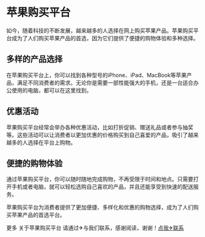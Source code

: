 # 苹果购买平台

如今，随着科技的不断发展，越来越多的人选择在网上购买苹果产品。苹果购买平台成为了人们购买苹果产品的首选，因为它们提供了便捷的购物体验和多种选择。

## 多样的产品选择

在苹果购买平台上，你可以找到各种型号的iPhone、iPad、MacBook等苹果产品，满足不同消费者的需求。无论你是需要一部性能强大的手机，还是一台适合办公使用的电脑，都可以在这里找到。

## 优惠活动

苹果购买平台经常会举办各种优惠活动，比如打折促销、赠送礼品或者参与抽奖等。这些活动可以让消费者以更加优惠的价格购买到自己喜爱的产品，吸引了越来越多的人选择在平台上购物。

## 便捷的购物体验

通过苹果购买平台，你可以随时随地完成购物，不再受限于时间和地点。只需要打开手机或者电脑，就可以轻松选购自己喜欢的产品，并且还能享受到快速的配送服务。

苹果购买平台为消费者提供了更加便捷、多样化和优惠的购物选择，成为了人们购买苹果产品的首选平台。

更多 关于苹果购买平台 请通过✈与我们联系，感谢阅读，谢谢！[点我✈联系](https://1.k02.cc)